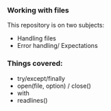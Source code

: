 ### Working with files

This repository is on two subjects:
- Handling files 
- Error handling/ Expectations

### Things covered:
- try/except/finally
- open(file, option) / close()
- with 
- readlines()